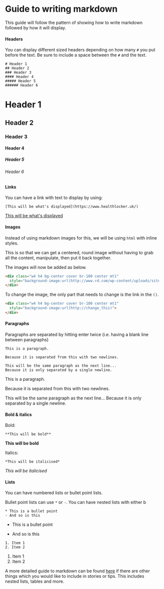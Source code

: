# Guide to writing markdown

This guide will follow the pattern of showing how to write markdown followed by
how it will display.

#### Headers

You can display different sized headers depending on how many `#` you put
before the text. Be sure to include a space between the `#` and the text.

```
# Header 1
## Header 2
### Header 3
#### Header 4
##### Header 5
###### Header 6
```

# Header 1
## Header 2
### Header 3
#### Header 4
##### Header 5
###### Header 6

#### Links
You can have a link with text to display by using:

```
[This will be what's displayed](https://www.healthlocker.uk/)
```
[This will be what's displayed](https://www.healthlocker.uk/)

#### Images

Instead of using markdown images for this, we will be using `html` with inline
styles.

This is so that we can get a centered, round image without having to grab all
the content, manipulate, then put it back together.

The images will now be added as below.

```html
<div class="w4 h4 bg-center cover br-100 center mt1"
  style="background-image:url(http://www.rd.com/wp-content/uploads/sites/2/2016/04/01-cat-wants-to-tell-you-laptop.jpg)">
</div>
```

To change the image, the only part that needs to change is the link in the `()`.

```html
<div class="w4 h4 bg-center cover br-100 center mt1"
  style="background-image:url(http://change_this)">
</div>
```

#### Paragraphs

Paragraphs are separated by hitting enter twice (i.e. having a blank line
between paragraphs)

```
This is a paragraph.

Because it is separated from this with two newlines.

This will be the same paragraph as the next line...
Because it is only separated by a single newline.
```
This is a paragraph.

Because it is separated from this with two newlines.

This will be the same paragraph as the next line...
Because it is only separated by a single newline.

#### Bold & italics

Bold:
```
**This will be bold**
```
**This will be bold**

Italics:
```
*This will be italicised*
```
*This will be italicised*

#### Lists
You can have numbered lists or bullet point lists.

Bullet point lists can use `*` or `-`. You can have nested lists with either b

```
* This is a bullet point
- And so is this
```
* This is a bullet point
- And so is this

```
1. Item 1
2. Item 2
```
1. Item 1
2. Item 2

A more detailed guide to markdown can be found
[here](https://github.com/adam-p/markdown-here/wiki/Markdown-Cheatsheet)
if there are other things which you would like to include in stories or tips.
This includes nested lists, tables and more.
